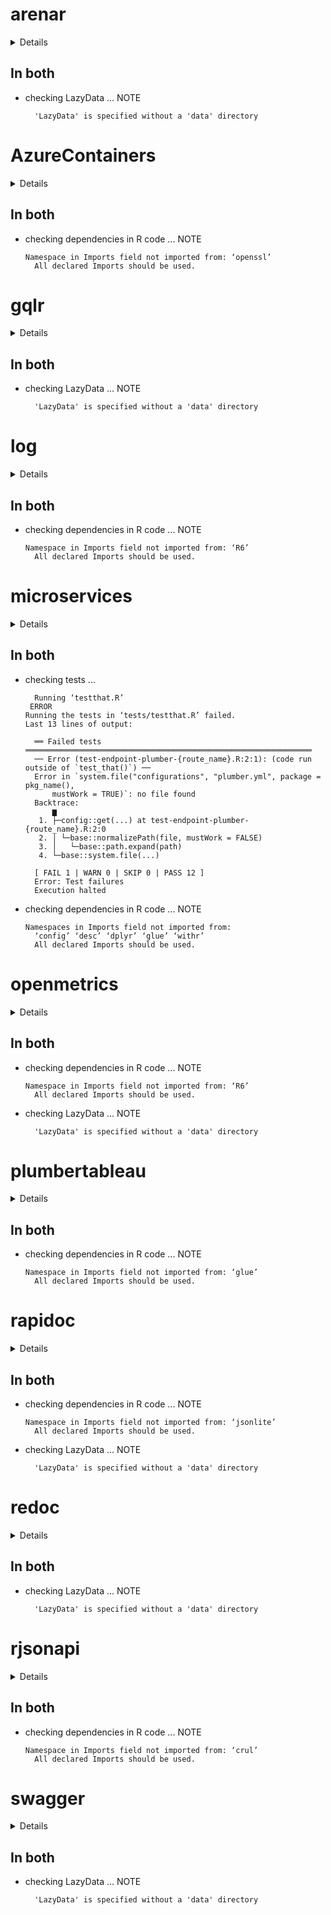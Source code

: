 # arenar

<details>

* Version: 0.2.0
* GitHub: https://github.com/ModelOriented/ArenaR
* Source code: https://github.com/cran/arenar
* Date/Publication: 2020-10-01 08:00:06 UTC
* Number of recursive dependencies: 109

Run `revdep_details(, "arenar")` for more info

</details>

## In both

*   checking LazyData ... NOTE
    ```
      'LazyData' is specified without a 'data' directory
    ```

# AzureContainers

<details>

* Version: 1.3.2
* GitHub: https://github.com/Azure/AzureContainers
* Source code: https://github.com/cran/AzureContainers
* Date/Publication: 2021-07-09 06:00:02 UTC
* Number of recursive dependencies: 75

Run `revdep_details(, "AzureContainers")` for more info

</details>

## In both

*   checking dependencies in R code ... NOTE
    ```
    Namespace in Imports field not imported from: ‘openssl’
      All declared Imports should be used.
    ```

# gqlr

<details>

* Version: 0.0.2
* GitHub: https://github.com/schloerke/gqlr
* Source code: https://github.com/cran/gqlr
* Date/Publication: 2019-12-02 16:20:03 UTC
* Number of recursive dependencies: 58

Run `revdep_details(, "gqlr")` for more info

</details>

## In both

*   checking LazyData ... NOTE
    ```
      'LazyData' is specified without a 'data' directory
    ```

# log

<details>

* Version: 1.1.1
* GitHub: https://github.com/devOpifex/log
* Source code: https://github.com/cran/log
* Date/Publication: 2022-02-24 19:40:02 UTC
* Number of recursive dependencies: 64

Run `revdep_details(, "log")` for more info

</details>

## In both

*   checking dependencies in R code ... NOTE
    ```
    Namespace in Imports field not imported from: ‘R6’
      All declared Imports should be used.
    ```

# microservices

<details>

* Version: 0.1.2
* GitHub: https://github.com/tidylab/microservices
* Source code: https://github.com/cran/microservices
* Date/Publication: 2021-06-12 06:10:02 UTC
* Number of recursive dependencies: 69

Run `revdep_details(, "microservices")` for more info

</details>

## In both

*   checking tests ...
    ```
      Running ‘testthat.R’
     ERROR
    Running the tests in ‘tests/testthat.R’ failed.
    Last 13 lines of output:
      
      ══ Failed tests ════════════════════════════════════════════════════════════════
      ── Error (test-endpoint-plumber-{route_name}.R:2:1): (code run outside of `test_that()`) ──
      Error in `system.file("configurations", "plumber.yml", package = pkg_name(), 
          mustWork = TRUE)`: no file found
      Backtrace:
          ▆
       1. ├─config::get(...) at test-endpoint-plumber-{route_name}.R:2:0
       2. │ └─base::normalizePath(file, mustWork = FALSE)
       3. │   └─base::path.expand(path)
       4. └─base::system.file(...)
      
      [ FAIL 1 | WARN 0 | SKIP 0 | PASS 12 ]
      Error: Test failures
      Execution halted
    ```

*   checking dependencies in R code ... NOTE
    ```
    Namespaces in Imports field not imported from:
      ‘config’ ‘desc’ ‘dplyr’ ‘glue’ ‘withr’
      All declared Imports should be used.
    ```

# openmetrics

<details>

* Version: 0.3.0
* GitHub: https://github.com/atheriel/openmetrics
* Source code: https://github.com/cran/openmetrics
* Date/Publication: 2020-11-09 21:20:02 UTC
* Number of recursive dependencies: 60

Run `revdep_details(, "openmetrics")` for more info

</details>

## In both

*   checking dependencies in R code ... NOTE
    ```
    Namespace in Imports field not imported from: ‘R6’
      All declared Imports should be used.
    ```

*   checking LazyData ... NOTE
    ```
      'LazyData' is specified without a 'data' directory
    ```

# plumbertableau

<details>

* Version: 0.1.0
* GitHub: https://github.com/rstudio/plumbertableau
* Source code: https://github.com/cran/plumbertableau
* Date/Publication: 2021-08-06 08:00:02 UTC
* Number of recursive dependencies: 69

Run `revdep_details(, "plumbertableau")` for more info

</details>

## In both

*   checking dependencies in R code ... NOTE
    ```
    Namespace in Imports field not imported from: ‘glue’
      All declared Imports should be used.
    ```

# rapidoc

<details>

* Version: 8.4.3
* GitHub: https://github.com/meztez/rapidoc
* Source code: https://github.com/cran/rapidoc
* Date/Publication: 2021-02-05 10:30:05 UTC
* Number of recursive dependencies: 19

Run `revdep_details(, "rapidoc")` for more info

</details>

## In both

*   checking dependencies in R code ... NOTE
    ```
    Namespace in Imports field not imported from: ‘jsonlite’
      All declared Imports should be used.
    ```

*   checking LazyData ... NOTE
    ```
      'LazyData' is specified without a 'data' directory
    ```

# redoc

<details>

* Version: 2.0.0.49
* GitHub: https://github.com/meztez/redoc
* Source code: https://github.com/cran/redoc
* Date/Publication: 2021-02-05 10:30:02 UTC
* Number of recursive dependencies: 19

Run `revdep_details(, "redoc")` for more info

</details>

## In both

*   checking LazyData ... NOTE
    ```
      'LazyData' is specified without a 'data' directory
    ```

# rjsonapi

<details>

* Version: 0.1.0
* GitHub: https://github.com/ropensci/rjsonapi
* Source code: https://github.com/cran/rjsonapi
* Date/Publication: 2017-01-09 01:47:26
* Number of recursive dependencies: 54

Run `revdep_details(, "rjsonapi")` for more info

</details>

## In both

*   checking dependencies in R code ... NOTE
    ```
    Namespace in Imports field not imported from: ‘crul’
      All declared Imports should be used.
    ```

# swagger

<details>

* Version: 3.33.1
* GitHub: https://github.com/rstudio/swagger
* Source code: https://github.com/cran/swagger
* Date/Publication: 2020-10-02 21:10:02 UTC
* Number of recursive dependencies: 41

Run `revdep_details(, "swagger")` for more info

</details>

## In both

*   checking LazyData ... NOTE
    ```
      'LazyData' is specified without a 'data' directory
    ```

